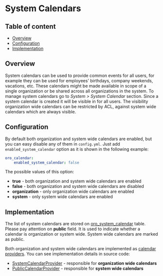 System Calendars
================

Table of content
-----------------
- [Overview](#overview)
- [Configuration](#configuration)
- [Implementation](#implementation)

## Overview

System calendars can be used to provide common events for all users, for example they can be used for employees' birthdays, company weekends, vacations, etc. These calendars might be made available in scope of a single organization or be shared across all organizations in the system. To manage system calendars go to *System > System Calendar* section. Since a system calendar is created it will be visible in for all users. The visibility organization wide calendars can be restricted by ACL, against system wide calendars which are always visible.

## Configuration

By default both organization and system wide calendars are enabled, but you can easy disable any of them in `config.yml`. Just add `enabled_system_calendar` option as it is shown in the following example:

``` yml
oro_calendar:
    enabled_system_calendar: false
```

The possible values of this option:

- **true** - both organization and system wide calendars are enabled
- **false** - both organization and system wide calendars are disabled
- **organization** - only organization wide calendars are enabled
- **system** - only system wide calendars are enabled

## Implementation

The list of system calendars are stored on [oro_system_calendar](../../Entity/SystemCalendar.php) table. Please pay attention on **public** field. It is used to indicate whether a calendar is organization or system wide. System wide calendars are marked as public.

Both organization and system wide calendars are implemented as [calendar providers](provider.md). You can see implementation details in source code:

- [SystemCalendarProvider](../../Provider/SystemCalendarProvider.php) - responsible for **organization wide calendars**
- [PublicCalendarProvider](../../Provider/PublicCalendarProvider.php) - responsible for **system wide calendars**
